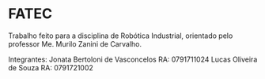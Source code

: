 # FATEC

Trabalho feito para a disciplina de Robótica Industrial, orientado pelo professor Me. Murilo Zanini de Carvalho.

Integrantes:
Jonata Bertoloni de Vasconcelos RA: 0791711024
Lucas Oliveira de Souza         RA: 0791721002


